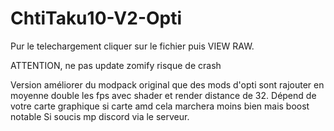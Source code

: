 # ChtiTaku10-V2-Opti

Pur le telechargement cliquer sur le fichier puis VIEW RAW.

ATTENTION, ne pas update zomify risque de crash

Version améliorer du modpack original que des mods d'opti sont rajouter en moyenne double les fps avec shader et render distance de 32.
Dépend de votre carte graphique si carte amd cela marchera moins bien mais boost notable
Si soucis mp discord via le serveur.
